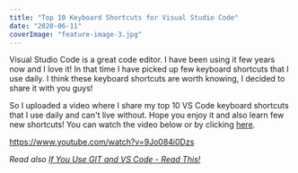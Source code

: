 ```yaml
---
title: "Top 10 Keyboard Shortcuts for Visual Studio Code"
date: "2020-06-11"
coverImage: "feature-image-3.jpg"
---
```


Visual Studio Code is a great code editor. I have been using it few years now and I love it! In that time I have picked up few keyboard shortcuts that I use daily. I think these keyboard shortcuts are worth knowing, I decided to share it with you guys!

So I uploaded a video where I share my top 10 VS Code keyboard shortcuts that I use daily and can't live without. Hope you enjoy it and also learn few new shortcuts! You can watch the video below or by clicking [here](https://www.youtube.com/watch?v=9Jo084i0Dzs).

https://www.youtube.com/watch?v=9Jo084i0Dzs

_Read also [If You Use GIT and VS Code - Read This!](https://codepulse.blog/if-you-use-git-and-vs-code-read-this/)_
